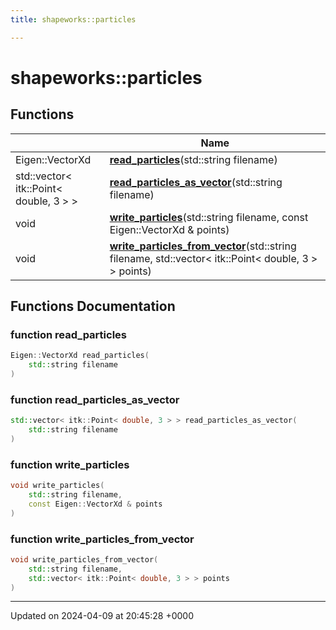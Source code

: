 ```yaml
---
title: shapeworks::particles

---
```


# shapeworks::particles



## Functions

|                | Name           |
| -------------- | -------------- |
| Eigen::VectorXd | **[read_particles](../Namespaces/namespaceshapeworks_1_1particles.md#function-read-particles)**(std::string filename) |
| std::vector< itk::Point< double, 3 > > | **[read_particles_as_vector](../Namespaces/namespaceshapeworks_1_1particles.md#function-read-particles-as-vector)**(std::string filename) |
| void | **[write_particles](../Namespaces/namespaceshapeworks_1_1particles.md#function-write-particles)**(std::string filename, const Eigen::VectorXd & points) |
| void | **[write_particles_from_vector](../Namespaces/namespaceshapeworks_1_1particles.md#function-write-particles-from-vector)**(std::string filename, std::vector< itk::Point< double, 3 > > points) |


## Functions Documentation

### function read_particles

```cpp
Eigen::VectorXd read_particles(
    std::string filename
)
```


### function read_particles_as_vector

```cpp
std::vector< itk::Point< double, 3 > > read_particles_as_vector(
    std::string filename
)
```


### function write_particles

```cpp
void write_particles(
    std::string filename,
    const Eigen::VectorXd & points
)
```


### function write_particles_from_vector

```cpp
void write_particles_from_vector(
    std::string filename,
    std::vector< itk::Point< double, 3 > > points
)
```






-------------------------------

Updated on 2024-04-09 at 20:45:28 +0000